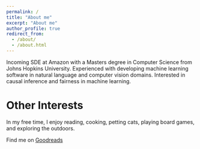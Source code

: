 ```yaml
---
permalink: /
title: "About me"
excerpt: "About me"
author_profile: true
redirect_from: 
  - /about/
  - /about.html
---
```


Incoming SDE at Amazon with a Masters degree in Computer Science from Johns Hopkins University. Experienced with developing machine learning software in natural language and computer vision domains. Interested in causal inference and fairness in machine learning. 

<h1> Other Interests </h1>
In my free time, I enjoy reading, cooking, petting cats, playing board games, and exploring the outdoors.

Find me on [Goodreads](https://www.goodreads.com/user/show/105278684-darius-irani)
